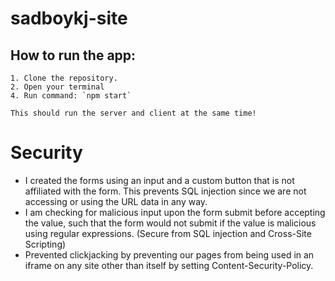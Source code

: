 # sadboykj-site
 
<!-- TODO: write a script that runs the backend when front end is run! -->
<!-- TODO: test that api fetch works properly -->
## How to run the app:
    1. Clone the repository.
    2. Open your terminal
    4. Run command: `npm start`

    This should run the server and client at the same time!

# Security
- I created the forms using an input and a custom button that is not affiliated with the form. This prevents SQL injection since we are not accessing or using the URL data in any way.
- I am checking for malicious input upon the form submit before accepting the value, such that the form would not submit if the value is malicious using regular expressions. (Secure from SQL injection and Cross-Site Scripting)
- Prevented clickjacking by preventing our pages from being used in an iframe on any site other than itself by setting Content-Security-Policy.
